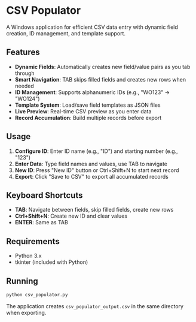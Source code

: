 # CSV Populator

A Windows application for efficient CSV data entry with dynamic field creation, ID management, and template support.

## Features

- **Dynamic Fields**: Automatically creates new field/value pairs as you tab through
- **Smart Navigation**: TAB skips filled fields and creates new rows when needed
- **ID Management**: Supports alphanumeric IDs (e.g., "WO123" → "WO124")
- **Template System**: Load/save field templates as JSON files
- **Live Preview**: Real-time CSV preview as you enter data
- **Record Accumulation**: Build multiple records before export

## Usage

1. **Configure ID**: Enter ID name (e.g., "ID") and starting number (e.g., "123")
2. **Enter Data**: Type field names and values, use TAB to navigate
3. **New ID**: Press "New ID" button or Ctrl+Shift+N to start next record
4. **Export**: Click "Save to CSV" to export all accumulated records

## Keyboard Shortcuts

- **TAB**: Navigate between fields, skip filled fields, create new rows
- **Ctrl+Shift+N**: Create new ID and clear values
- **ENTER**: Same as TAB

## Requirements

- Python 3.x
- tkinter (included with Python)

## Running

```bash
python csv_populator.py
```

The application creates `csv_populator_output.csv` in the same directory when exporting.
